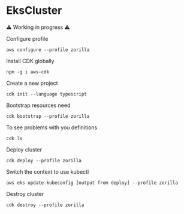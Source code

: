 # EksCluster

:warning: Working in progress :warning:

Configure profile

```
aws configure --profile zorilla
```

Install CDK globally

``` 
npm -g i aws-cdk 
```

Create a new project

```
cdk init --language typescript
```

Bootstrap resources need 

```
cdk bootstrap --profile zorilla
```

To see problems with you definitions
```
cdk ls
```

Deploy cluster

```
cdk deploy --profile zorilla
```

Switch the context to use kubectl

```
aws eks update-kubeconfig [output from deploy] --profile zorilla
```


Destroy cluster

```
cdk destroy --profile zorilla
```
